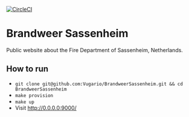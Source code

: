 [![CircleCI](https://circleci.com/gh/Vugario/BrandweerSassenheim.svg?style=svg)](https://circleci.com/gh/Vugario/112Bollenstreek)

# Brandweer Sassenheim
Public website about the Fire Department of Sassenheim, Netherlands.

## How to run
- `git clone git@github.com:Vugario/BrandweerSassenheim.git && cd BrandweerSassenheim`
- `make provision`
- `make up`
- Visit http://0.0.0.0:9000/
